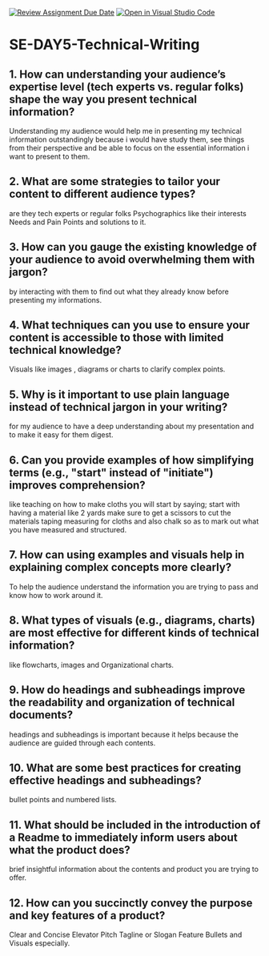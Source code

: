 [![Review Assignment Due Date](https://classroom.github.com/assets/deadline-readme-button-22041afd0340ce965d47ae6ef1cefeee28c7c493a6346c4f15d667ab976d596c.svg)](https://classroom.github.com/a/zsAR-pyY)
[![Open in Visual Studio Code](https://classroom.github.com/assets/open-in-vscode-2e0aaae1b6195c2367325f4f02e2d04e9abb55f0b24a779b69b11b9e10269abc.svg)](https://classroom.github.com/online_ide?assignment_repo_id=15693602&assignment_repo_type=AssignmentRepo)
# SE-DAY5-Technical-Writing
## 1. How can understanding your audience’s expertise level (tech experts vs. regular folks) shape the way you present technical information?
Understanding my audience would help me in presenting my technical information outstandingly because i would have study them, see things from their perspective and be able to focus on the essential information i want to present to them.
## 2. What are some strategies to tailor your content to different audience types?
are they tech experts or regular folks 
Psychographics like their interests
Needs and Pain Points and solutions to it.
## 3. How can you gauge the existing knowledge of your audience to avoid overwhelming them with jargon?
by interacting with them to find out what they already know before presenting my informations.
## 4. What techniques can you use to ensure your content is accessible to those with limited technical knowledge?
Visuals like images , diagrams or charts to clarify complex points.
## 5. Why is it important to use plain language instead of technical jargon in your writing?
for my audience to have a deep understanding about my presentation and to make it easy for them digest.
## 6. Can you provide examples of how simplifying terms (e.g., "start" instead of "initiate") improves comprehension?
like teaching on how to make cloths you will start by saying;
start with having a material like 2 yards
make sure to get a scissors to cut the materials
taping measuring for cloths and also chalk so as to mark out what you have measured and structured.
## 7. How can using examples and visuals help in explaining complex concepts more clearly?
To help the audience understand the information you are trying to pass and know how to work around it.
## 8. What types of visuals (e.g., diagrams, charts) are most effective for different kinds of technical information?
like flowcharts, images and Organizational charts.
## 9. How do headings and subheadings improve the readability and organization of technical documents?
headings and subheadings is important because it helps because the audience are guided through each contents. 
## 10. What are some best practices for creating effective headings and subheadings?
bullet points and numbered lists.
## 11. What should be included in the introduction of a Readme to immediately inform users about what the product does?
brief insightful information about the contents and product you are trying to offer.
## 12. How can you succinctly convey the purpose and key features of a product?
Clear and Concise Elevator Pitch
Tagline or Slogan
Feature Bullets
and Visuals especially.
